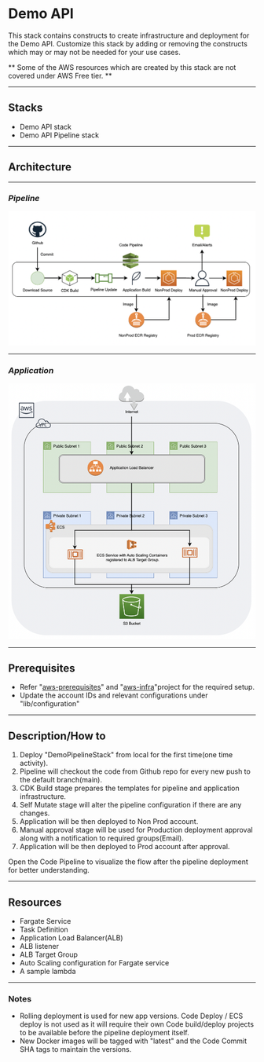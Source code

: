 # Demo API

This stack contains constructs to create infrastructure and deployment for the Demo API.
Customize this stack by adding or removing the constructs which may or may not be needed for your use cases.

** Some of the AWS resources which are created by this stack are not covered under AWS Free tier. **

-----

## Stacks

* Demo API stack
* Demo API Pipeline stack

-----

## Architecture  

-----


### <i> Pipeline </i> 


![Pipeline](./docs/Pipeline.png)

-----
### <i> Application </i>   


![Application](./docs/Architecture.png)

-----

## Prerequisites

* Refer "[aws-prerequisites](https://github.com/tsk811/aws-prerequisites)" and "[aws-infra](https://github.com/tsk811/aws-infra)"project for the required setup.
* Update the account IDs and relevant configurations under "lib/configuration"
-----


## Description/How to

1. Deploy "DemoPipelineStack" from local for the first time(one time activity).
2. Pipeline will checkout the code from Github repo for every new push to the default branch(main).
3. CDK Build stage prepares the templates for pipeline and application infrastructure.
4. Self Mutate stage will alter the pipeline configuration if there are any changes.
5. Application will be then deployed to Non Prod account.
6. Manual approval stage will be used for Production deployment approval along with a notification to required groups(Email).
7. Application will be then deployed to Prod account after approval.

Open the Code Pipeline to visualize the flow after the pipeline deployment for better understanding.

-----

## Resources

* Fargate Service
* Task Definition
* Application Load Balancer(ALB)
* ALB listener
* ALB Target Group
* Auto Scaling configuration for Fargate service
* A sample lambda

-----


### Notes

* Rolling deployment is used for new app versions. Code Deploy / ECS deploy is not used as it will require their own Code build/deploy projects to be available before the pipeline deployment itself.
* New Docker images will be tagged with "latest" and the Code Commit SHA tags to maintain the versions.
